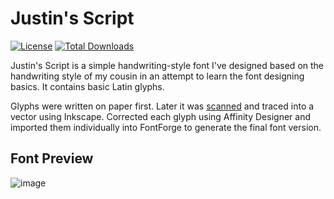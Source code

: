 # Justin's Script
<a href="https://github.com/zcraber/Justins-Script/blob/main/LICENSE"> <img alt="License" src="https://img.shields.io/github/license/zcraber/Justins-Script"></a> <a href="https://github.com/zcraber/Justins-Script/releases"> <img alt="Total Downloads" src="https://img.shields.io/github/downloads/zcraber/justins-script/total"></a>

Justin's Script is a simple handwriting-style font I've designed based on the handwriting style of my cousin in an attempt to learn the font designing basics. It contains basic Latin glyphs.

Glyphs were written on paper first. Later it was <a href="https://github.com/zcraber/Justins-Script/blob/main/Scan.pdf">scanned</a> and traced into a vector using Inkscape. Corrected each glyph using Affinity Designer and imported them individually into FontForge to generate the final font version.

## Font Preview

![image](https://user-images.githubusercontent.com/61133303/145890810-7656cc32-4979-40a6-b3de-699b86308e37.png)
